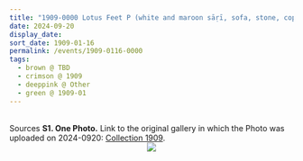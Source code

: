 ```yaml
---
title: "1909-0000 Lotus Feet P (white and maroon sāṛī, sofa, stone, copper, glass pot, carpet, Sahaja Yogi, red shawl)"
date: 2024-09-20
display_date: 
sort_date: 1909-01-16
permalink: /events/1909-0116-0000
tags:
  - brown @ TBD
  - crimson @ 1909
  - deeppink @ Other
  - green @ 1909-01
---
```


<br>

<wave-list>
  <list-title color="DarkSeaGreen" width="40">Sources</list-title>
  <list-item color="BlanchedAlmond"  width="280"><b>S1. One Photo.</b> Link to the original gallery in which the Photo was uploaded on 2024-0920: <a href="https://eternalmoments.smugmug.com/Collections/Mahipalsingh-Jaisingh-Raul-Collection/1909">Collection 1909</a>.</list-item>
</wave-list>

<div style="text-align: center"><img src="https://pub-bcc3cbe9b1e94ba1ac28915f7a3900fa.r2.dev/1909-0000_Lotus_Feet_P_(white_and_maroon_sari_sofa_stone_copper_glass_pot_carpet_Sahaja_Yogi_red_shawl)_01_(from_tif)_(Mahipalsingh_Jaisingh_Raul_Collection_scanned_by_Ankit_Khare).jpg" /></div>